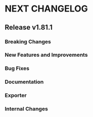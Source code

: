 # NEXT CHANGELOG

## Release v1.81.1

### Breaking Changes

### New Features and Improvements

### Bug Fixes

### Documentation

### Exporter

### Internal Changes
